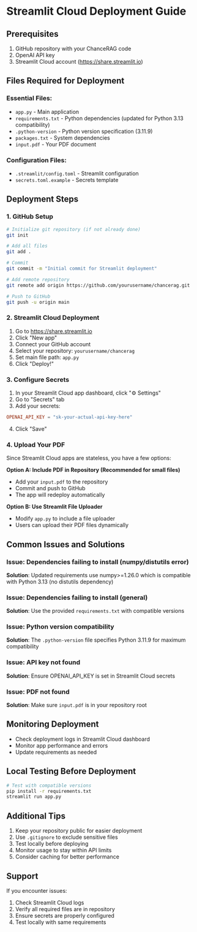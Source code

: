 # Streamlit Cloud Deployment Guide

## Prerequisites
1. GitHub repository with your ChanceRAG code
2. OpenAI API key
3. Streamlit Cloud account (https://share.streamlit.io)

## Files Required for Deployment

### Essential Files:
- `app.py` - Main application
- `requirements.txt` - Python dependencies (updated for Python 3.13 compatibility)
- `.python-version` - Python version specification (3.11.9)
- `packages.txt` - System dependencies
- `input.pdf` - Your PDF document

### Configuration Files:
- `.streamlit/config.toml` - Streamlit configuration
- `secrets.toml.example` - Secrets template

## Deployment Steps

### 1. GitHub Setup
```bash
# Initialize git repository (if not already done)
git init

# Add all files
git add .

# Commit
git commit -m "Initial commit for Streamlit deployment"

# Add remote repository
git remote add origin https://github.com/yourusername/chancerag.git

# Push to GitHub
git push -u origin main
```

### 2. Streamlit Cloud Deployment
1. Go to https://share.streamlit.io
2. Click "New app"
3. Connect your GitHub account
4. Select your repository: `yourusername/chancerag`
5. Set main file path: `app.py`
6. Click "Deploy!"

### 3. Configure Secrets
1. In your Streamlit Cloud app dashboard, click "⚙️ Settings"
2. Go to "Secrets" tab
3. Add your secrets:
```toml
OPENAI_API_KEY = "sk-your-actual-api-key-here"
```
4. Click "Save"

### 4. Upload Your PDF
Since Streamlit Cloud apps are stateless, you have a few options:

**Option A: Include PDF in Repository (Recommended for small files)**
- Add your `input.pdf` to the repository
- Commit and push to GitHub
- The app will redeploy automatically

**Option B: Use Streamlit File Uploader**
- Modify `app.py` to include a file uploader
- Users can upload their PDF files dynamically

## Common Issues and Solutions

### Issue: Dependencies failing to install (numpy/distutils error)
**Solution**: Updated requirements use numpy>=1.26.0 which is compatible with Python 3.13 (no distutils dependency)

### Issue: Dependencies failing to install (general)
**Solution**: Use the provided `requirements.txt` with compatible versions

### Issue: Python version compatibility
**Solution**: The `.python-version` file specifies Python 3.11.9 for maximum compatibility

### Issue: API key not found
**Solution**: Ensure OPENAI_API_KEY is set in Streamlit Cloud secrets

### Issue: PDF not found
**Solution**: Make sure `input.pdf` is in your repository root

## Monitoring Deployment
- Check deployment logs in Streamlit Cloud dashboard
- Monitor app performance and errors
- Update requirements as needed

## Local Testing Before Deployment
```bash
# Test with compatible versions
pip install -r requirements.txt
streamlit run app.py
```

## Additional Tips
1. Keep your repository public for easier deployment
2. Use `.gitignore` to exclude sensitive files
3. Test locally before deploying
4. Monitor usage to stay within API limits
5. Consider caching for better performance

## Support
If you encounter issues:
1. Check Streamlit Cloud logs
2. Verify all required files are in repository
3. Ensure secrets are properly configured
4. Test locally with same requirements
